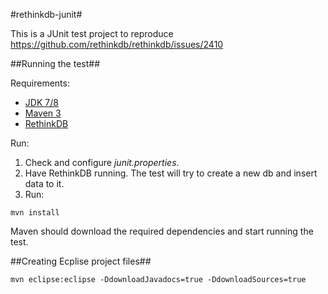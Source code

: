 #rethinkdb-junit#

This is a JUnit test project to reproduce https://github.com/rethinkdb/rethinkdb/issues/2410

##Running the test##

Requirements:

* [JDK 7/8](http://www.oracle.com/technetwork/java/javase/downloads/index.html)
* [Maven 3](http://maven.apache.org)
* [RethinkDB](http://rethinkdb.com/docs/install)

Run:

1. Check and configure *junit.properties*.
2. Have RethinkDB running. The test will try to create a new db and insert data to it.
3. Run:

```mvn install```

Maven should download the required dependencies and start running the test.


##Creating Ecplise project files##

```mvn eclipse:eclipse -DdownloadJavadocs=true -DdownloadSources=true```
